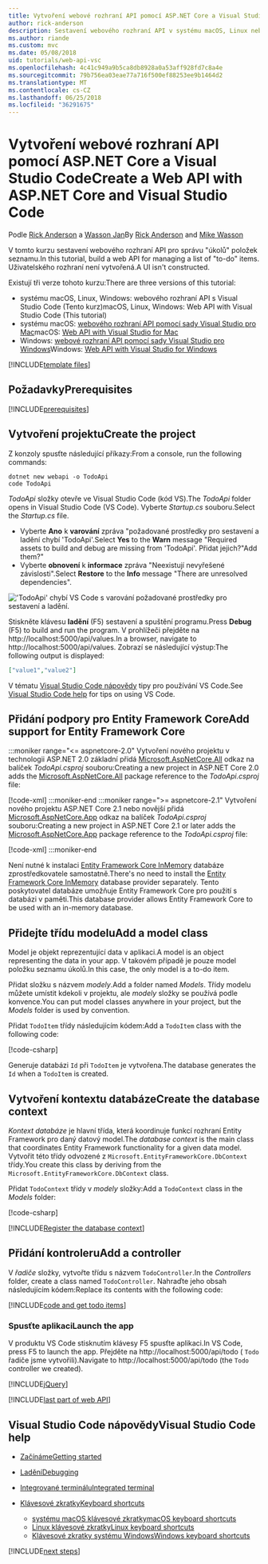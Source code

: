 ```yaml
---
title: Vytvoření webové rozhraní API pomocí ASP.NET Core a Visual Studio Code
author: rick-anderson
description: Sestavení webového rozhraní API v systému macOS, Linux nebo Windows s ASP.NET MVC jádra a Visual Studio Code
ms.author: riande
ms.custom: mvc
ms.date: 05/08/2018
uid: tutorials/web-api-vsc
ms.openlocfilehash: 4c41c949a9b5ca8db8928a0a53aff928fd7c8a4e
ms.sourcegitcommit: 79b756ea03eae77a716f500ef88253ee9b1464d2
ms.translationtype: MT
ms.contentlocale: cs-CZ
ms.lasthandoff: 06/25/2018
ms.locfileid: "36291675"
---
```

# <a name="create-a-web-api-with-aspnet-core-and-visual-studio-code"></a><span data-ttu-id="1274e-103">Vytvoření webové rozhraní API pomocí ASP.NET Core a Visual Studio Code</span><span class="sxs-lookup"><span data-stu-id="1274e-103">Create a Web API with ASP.NET Core and Visual Studio Code</span></span>

<span data-ttu-id="1274e-104">Podle [Rick Anderson](https://twitter.com/RickAndMSFT) a [Wasson Jan](https://github.com/mikewasson)</span><span class="sxs-lookup"><span data-stu-id="1274e-104">By [Rick Anderson](https://twitter.com/RickAndMSFT) and [Mike Wasson](https://github.com/mikewasson)</span></span>

<span data-ttu-id="1274e-105">V tomto kurzu sestavení webového rozhraní API pro správu "úkolů" položek seznamu.</span><span class="sxs-lookup"><span data-stu-id="1274e-105">In this tutorial, build a web API for managing a list of "to-do" items.</span></span> <span data-ttu-id="1274e-106">Uživatelského rozhraní není vytvořená.</span><span class="sxs-lookup"><span data-stu-id="1274e-106">A UI isn't constructed.</span></span>

<span data-ttu-id="1274e-107">Existují tři verze tohoto kurzu:</span><span class="sxs-lookup"><span data-stu-id="1274e-107">There are three versions of this tutorial:</span></span>

* <span data-ttu-id="1274e-108">systému macOS, Linux, Windows: webového rozhraní API s Visual Studio Code (Tento kurz)</span><span class="sxs-lookup"><span data-stu-id="1274e-108">macOS, Linux, Windows: Web API with Visual Studio Code (This tutorial)</span></span>
* <span data-ttu-id="1274e-109">systému macOS: [webového rozhraní API pomocí sady Visual Studio pro Mac](xref:tutorials/first-web-api-mac)</span><span class="sxs-lookup"><span data-stu-id="1274e-109">macOS: [Web API with Visual Studio for Mac](xref:tutorials/first-web-api-mac)</span></span>
* <span data-ttu-id="1274e-110">Windows: [webové rozhraní API pomocí sady Visual Studio pro Windows](xref:tutorials/first-web-api)</span><span class="sxs-lookup"><span data-stu-id="1274e-110">Windows: [Web API with Visual Studio for Windows](xref:tutorials/first-web-api)</span></span>

<!-- WARNING: The code AND images in this doc are used by uid: tutorials/web-api-vsc, tutorials/first-web-api-mac and tutorials/first-web-api. If you change any code/images in this tutorial, update uid: tutorials/web-api-vsc -->

[!INCLUDE[template files](../includes/webApi/intro.md)]

## <a name="prerequisites"></a><span data-ttu-id="1274e-111">Požadavky</span><span class="sxs-lookup"><span data-stu-id="1274e-111">Prerequisites</span></span>

[!INCLUDE[prerequisites](~/includes/net-core-prereqs-vscode.md)]

## <a name="create-the-project"></a><span data-ttu-id="1274e-112">Vytvoření projektu</span><span class="sxs-lookup"><span data-stu-id="1274e-112">Create the project</span></span>

<span data-ttu-id="1274e-113">Z konzoly spusťte následující příkazy:</span><span class="sxs-lookup"><span data-stu-id="1274e-113">From a console, run the following commands:</span></span>

```console
dotnet new webapi -o TodoApi
code TodoApi
```

<span data-ttu-id="1274e-114">*TodoApi* složky otevře ve Visual Studio Code (kód VS).</span><span class="sxs-lookup"><span data-stu-id="1274e-114">The *TodoApi* folder opens in Visual Studio Code (VS Code).</span></span> <span data-ttu-id="1274e-115">Vyberte *Startup.cs* souboru.</span><span class="sxs-lookup"><span data-stu-id="1274e-115">Select the *Startup.cs* file.</span></span>

* <span data-ttu-id="1274e-116">Vyberte **Ano** k **varování** zpráva "požadované prostředky pro sestavení a ladění chybí 'TodoApi'.</span><span class="sxs-lookup"><span data-stu-id="1274e-116">Select **Yes** to the **Warn** message "Required assets to build and debug are missing from 'TodoApi'.</span></span> <span data-ttu-id="1274e-117">Přidat jejich?"</span><span class="sxs-lookup"><span data-stu-id="1274e-117">Add them?"</span></span>
* <span data-ttu-id="1274e-118">Vyberte **obnovení** k **informace** zpráva "Neexistují nevyřešené závislosti".</span><span class="sxs-lookup"><span data-stu-id="1274e-118">Select **Restore** to the **Info** message "There are unresolved dependencies".</span></span>

<!-- uid: tutorials/first-mvc-app-xplat/start-mvc uses the pic below. If you change it, make sure it's consistent -->

!['TodoApi' chybí VS Code s varování požadované prostředky pro sestavení a ladění.](web-api-vsc/_static/vsc_restore.png)

<span data-ttu-id="1274e-122">Stiskněte klávesu **ladění** (F5) sestavení a spuštění programu.</span><span class="sxs-lookup"><span data-stu-id="1274e-122">Press **Debug** (F5) to build and run the program.</span></span> <span data-ttu-id="1274e-123">V prohlížeči přejděte na http://localhost:5000/api/values.</span><span class="sxs-lookup"><span data-stu-id="1274e-123">In a browser, navigate to http://localhost:5000/api/values.</span></span> <span data-ttu-id="1274e-124">Zobrazí se následující výstup:</span><span class="sxs-lookup"><span data-stu-id="1274e-124">The following output is displayed:</span></span>

```json
["value1","value2"]
```

<span data-ttu-id="1274e-125">V tématu [Visual Studio Code nápovědy](#visual-studio-code-help) tipy pro používání VS Code.</span><span class="sxs-lookup"><span data-stu-id="1274e-125">See [Visual Studio Code help](#visual-studio-code-help) for tips on using VS Code.</span></span>

## <a name="add-support-for-entity-framework-core"></a><span data-ttu-id="1274e-126">Přidání podpory pro Entity Framework Core</span><span class="sxs-lookup"><span data-stu-id="1274e-126">Add support for Entity Framework Core</span></span>

:::moniker range="<= aspnetcore-2.0"
<span data-ttu-id="1274e-127">Vytvoření nového projektu v technologii ASP.NET 2.0 základní přidá [Microsoft.AspNetCore.All](https://www.nuget.org/packages/Microsoft.AspNetCore.All) odkaz na balíček *TodoApi.csproj* souboru:</span><span class="sxs-lookup"><span data-stu-id="1274e-127">Creating a new project in ASP.NET Core 2.0 adds the [Microsoft.AspNetCore.All](https://www.nuget.org/packages/Microsoft.AspNetCore.All) package reference to the *TodoApi.csproj* file:</span></span>

[!code-xml[](first-web-api/samples/2.0/TodoApi/TodoApi.csproj?name=snippet_Metapackage&highlight=2)]
:::moniker-end
:::moniker range=">= aspnetcore-2.1"
<span data-ttu-id="1274e-128">Vytvoření nového projektu ASP.NET Core 2.1 nebo novější přidá [Microsoft.AspNetCore.App](https://www.nuget.org/packages/Microsoft.AspNetCore.App) odkaz na balíček *TodoApi.csproj* souboru:</span><span class="sxs-lookup"><span data-stu-id="1274e-128">Creating a new project in ASP.NET Core 2.1 or later adds the [Microsoft.AspNetCore.App](https://www.nuget.org/packages/Microsoft.AspNetCore.App) package reference to the *TodoApi.csproj* file:</span></span>

[!code-xml[](first-web-api/samples/2.1/TodoApi/TodoApi.csproj?name=snippet_Metapackage&highlight=2)]
:::moniker-end

<span data-ttu-id="1274e-129">Není nutné k instalaci [Entity Framework Core InMemory](/ef/core/providers/in-memory/) databáze zprostředkovatele samostatně.</span><span class="sxs-lookup"><span data-stu-id="1274e-129">There's no need to install the [Entity Framework Core InMemory](/ef/core/providers/in-memory/) database provider separately.</span></span> <span data-ttu-id="1274e-130">Tento poskytovatel databáze umožňuje Entity Framework Core pro použití s databázi v paměti.</span><span class="sxs-lookup"><span data-stu-id="1274e-130">This database provider allows Entity Framework Core to be used with an in-memory database.</span></span>

## <a name="add-a-model-class"></a><span data-ttu-id="1274e-131">Přidejte třídu modelu</span><span class="sxs-lookup"><span data-stu-id="1274e-131">Add a model class</span></span>

<span data-ttu-id="1274e-132">Model je objekt reprezentující data v aplikaci.</span><span class="sxs-lookup"><span data-stu-id="1274e-132">A model is an object representing the data in your app.</span></span> <span data-ttu-id="1274e-133">V takovém případě je pouze model položku seznamu úkolů.</span><span class="sxs-lookup"><span data-stu-id="1274e-133">In this case, the only model is a to-do item.</span></span>

<span data-ttu-id="1274e-134">Přidat složku s názvem *modely*.</span><span class="sxs-lookup"><span data-stu-id="1274e-134">Add a folder named *Models*.</span></span> <span data-ttu-id="1274e-135">Třídy modelu můžete umístit kdekoli v projektu, ale *modely* složky se používá podle konvence.</span><span class="sxs-lookup"><span data-stu-id="1274e-135">You can put model classes anywhere in your project, but the *Models* folder is used by convention.</span></span>

<span data-ttu-id="1274e-136">Přidat `TodoItem` třídy následujícím kódem:</span><span class="sxs-lookup"><span data-stu-id="1274e-136">Add a `TodoItem` class with the following code:</span></span>

[!code-csharp[](first-web-api/samples/2.0/TodoApi/Models/TodoItem.cs)]

<span data-ttu-id="1274e-137">Generuje databázi `Id` při `TodoItem` je vytvořena.</span><span class="sxs-lookup"><span data-stu-id="1274e-137">The database generates the `Id` when a `TodoItem` is created.</span></span>

## <a name="create-the-database-context"></a><span data-ttu-id="1274e-138">Vytvoření kontextu databáze</span><span class="sxs-lookup"><span data-stu-id="1274e-138">Create the database context</span></span>

<span data-ttu-id="1274e-139">*Kontext databáze* je hlavní třída, která koordinuje funkcí rozhraní Entity Framework pro daný datový model.</span><span class="sxs-lookup"><span data-stu-id="1274e-139">The *database context* is the main class that coordinates Entity Framework functionality for a given data model.</span></span> <span data-ttu-id="1274e-140">Vytvořit této třídy odvozené z `Microsoft.EntityFrameworkCore.DbContext` třídy.</span><span class="sxs-lookup"><span data-stu-id="1274e-140">You create this class by deriving from the `Microsoft.EntityFrameworkCore.DbContext` class.</span></span>

<span data-ttu-id="1274e-141">Přidat `TodoContext` třídy v *modely* složky:</span><span class="sxs-lookup"><span data-stu-id="1274e-141">Add a `TodoContext` class in the *Models* folder:</span></span>

[!code-csharp[](first-web-api/samples/2.0/TodoApi/Models/TodoContext.cs)]

[!INCLUDE[Register the database context](../includes/webApi/register_dbContext.md)]

## <a name="add-a-controller"></a><span data-ttu-id="1274e-142">Přidání kontroleru</span><span class="sxs-lookup"><span data-stu-id="1274e-142">Add a controller</span></span>

<span data-ttu-id="1274e-143">V *řadiče* složky, vytvořte třídu s názvem `TodoController`.</span><span class="sxs-lookup"><span data-stu-id="1274e-143">In the *Controllers* folder, create a class named `TodoController`.</span></span> <span data-ttu-id="1274e-144">Nahraďte jeho obsah následujícím kódem:</span><span class="sxs-lookup"><span data-stu-id="1274e-144">Replace its contents with the following code:</span></span>

[!INCLUDE[code and get todo items](../includes/webApi/getTodoItems.md)]

### <a name="launch-the-app"></a><span data-ttu-id="1274e-145">Spusťte aplikaci</span><span class="sxs-lookup"><span data-stu-id="1274e-145">Launch the app</span></span>

<span data-ttu-id="1274e-146">V produktu VS Code stisknutím klávesy F5 spusťte aplikaci.</span><span class="sxs-lookup"><span data-stu-id="1274e-146">In VS Code, press F5 to launch the app.</span></span> <span data-ttu-id="1274e-147">Přejděte na http://localhost:5000/api/todo ( `Todo` řadiče jsme vytvořili).</span><span class="sxs-lookup"><span data-stu-id="1274e-147">Navigate to http://localhost:5000/api/todo (the `Todo` controller we created).</span></span>

[!INCLUDE[jQuery](../includes/webApi/add-jquery.md)]

[!INCLUDE[last part of web API](../includes/webApi/end.md)]

## <a name="visual-studio-code-help"></a><span data-ttu-id="1274e-148">Visual Studio Code nápovědy</span><span class="sxs-lookup"><span data-stu-id="1274e-148">Visual Studio Code help</span></span>

* [<span data-ttu-id="1274e-149">Začínáme</span><span class="sxs-lookup"><span data-stu-id="1274e-149">Getting started</span></span>](https://code.visualstudio.com/docs)
* [<span data-ttu-id="1274e-150">Ladění</span><span class="sxs-lookup"><span data-stu-id="1274e-150">Debugging</span></span>](https://code.visualstudio.com/docs/editor/debugging)
* [<span data-ttu-id="1274e-151">Integrované terminálu</span><span class="sxs-lookup"><span data-stu-id="1274e-151">Integrated terminal</span></span>](https://code.visualstudio.com/docs/editor/integrated-terminal)
* [<span data-ttu-id="1274e-152">Klávesové zkratky</span><span class="sxs-lookup"><span data-stu-id="1274e-152">Keyboard shortcuts</span></span>](https://code.visualstudio.com/docs/getstarted/keybindings#_keyboard-shortcuts-reference)

  * [<span data-ttu-id="1274e-153">systému macOS klávesové zkratky</span><span class="sxs-lookup"><span data-stu-id="1274e-153">macOS keyboard shortcuts</span></span>](https://code.visualstudio.com/shortcuts/keyboard-shortcuts-macos.pdf)
  * [<span data-ttu-id="1274e-154">Linux klávesové zkratky</span><span class="sxs-lookup"><span data-stu-id="1274e-154">Linux keyboard shortcuts</span></span>](https://code.visualstudio.com/shortcuts/keyboard-shortcuts-linux.pdf)
  * [<span data-ttu-id="1274e-155">Klávesové zkratky systému Windows</span><span class="sxs-lookup"><span data-stu-id="1274e-155">Windows keyboard shortcuts</span></span>](https://code.visualstudio.com/shortcuts/keyboard-shortcuts-windows.pdf)

[!INCLUDE[next steps](../includes/webApi/next.md)]
